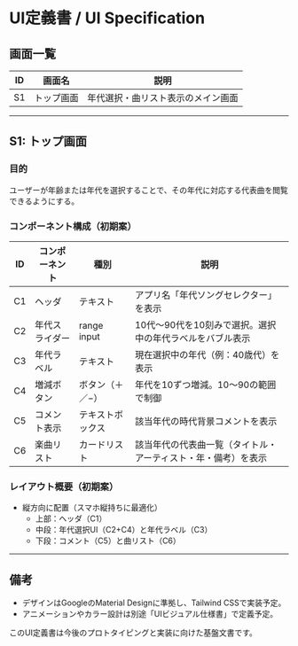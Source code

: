 # UI定義書 / UI Specification

## 画面一覧
| ID | 画面名             | 説明                                     |
|----|------------------|----------------------------------------|
| S1 | トップ画面         | 年代選択・曲リスト表示のメイン画面                   |

---

## S1: トップ画面
### 目的
ユーザーが年齢または年代を選択することで、その年代に対応する代表曲を閲覧できるようにする。

### コンポーネント構成（初期案）
| ID  | コンポーネント     | 種別            | 説明 |
|------|------------------|------------------|------|
| C1   | ヘッダ            | テキスト          | アプリ名「年代ソングセレクター」を表示 |
| C2   | 年代スライダー     | range input      | 10代〜90代を10刻みで選択。選択中の年代ラベルをバブル表示 |
| C3   | 年代ラベル         | テキスト          | 現在選択中の年代（例：40歳代）を表示 |
| C4   | 増減ボタン         | ボタン（＋／−）    | 年代を10ずつ増減。10〜90の範囲で制御 |
| C5   | コメント表示       | テキストボックス    | 該当年代の時代背景コメントを表示 |
| C6   | 楽曲リスト         | カードリスト      | 該当年代の代表曲一覧（タイトル・アーティスト・年・備考）を表示 |

### レイアウト概要（初期案）
- 縦方向に配置（スマホ縦持ちに最適化）
  - 上部：ヘッダ（C1）
  - 中段：年代選択UI（C2+C4）と年代ラベル（C3）
  - 下段：コメント（C5）と曲リスト（C6）

---

## 備考
- デザインはGoogleのMaterial Designに準拠し、Tailwind CSSで実装予定。
- アニメーションやカラー設計は別途「UIビジュアル仕様書」で定義予定。

このUI定義書は今後のプロトタイピングと実装に向けた基盤文書です。

